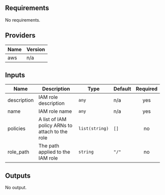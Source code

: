 ## Requirements

No requirements.

## Providers

| Name | Version |
|------|---------|
| aws | n/a |

## Inputs

| Name | Description | Type | Default | Required |
|------|-------------|------|---------|:--------:|
| description | IAM role description | `any` | n/a | yes |
| name | IAM role name | `any` | n/a | yes |
| policies | A list of IAM policy ARNs to attach to the role | `list(string)` | `[]` | no |
| role\_path | The path applied to the IAM role | `string` | `"/"` | no |

## Outputs

No output.

